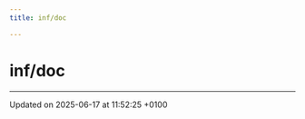 ```yaml
---
title: inf/doc

---
```


# inf/doc








-------------------------------

Updated on 2025-06-17 at 11:52:25 +0100
